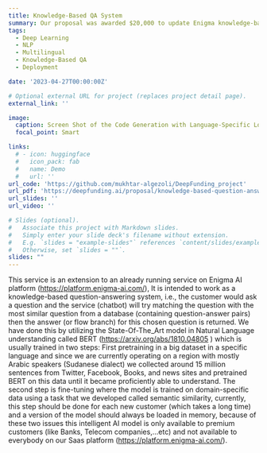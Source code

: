 ```yaml
---
title: Knowledge-Based QA System
summary: Our proposal was awarded $20,000 to update Enigma knowledge-based question answering service by applying adapters which makes the service scalable and more affordable to small businesses. I was responsible for the research and development of the adapters.
tags:
  - Deep Learning
  - NLP
  - Multilingual
  - Knowledge-Based QA
  - Deployment

date: '2023-04-27T00:00:00Z'

# Optional external URL for project (replaces project detail page).
external_link: ''

image:
  caption: Screen Shot of the Code Generation with Language-Specific LoRa Models HuggingFace Space
  focal_point: Smart

links:
  # - icon: huggingface
  #   icon_pack: fab
  #   name: Demo
  #   url: ''
url_code: 'https://github.com/mukhtar-algezoli/DeepFunding_project'
url_pdf: 'https://deepfunding.ai/proposal/knowledge-based-question-answering-system/'
url_slides: ''
url_video: ''

# Slides (optional).
#   Associate this project with Markdown slides.
#   Simply enter your slide deck's filename without extension.
#   E.g. `slides = "example-slides"` references `content/slides/example-slides.md`.
#   Otherwise, set `slides = ""`.
slides: ""
---
```


This service is an extension to an already running service on Enigma AI platform (https://platform.enigma-ai.com/), It is intended to work as a knowledge-based question-answering system, i.e., the customer would ask a question and the service (chatbot) will try matching the question with the most similar question from a database (containing question-answer pairs) then the answer (or flow branch) for this chosen question is returned. We have done this by utilizing the State-Of-The_Art model in Natural Language understanding called BERT (https://arxiv.org/abs/1810.04805 ) which is usually trained in two steps: First pretraining in a big dataset in a specific language and since we are currently operating on a region with mostly Arabic speakers (Sudanese dialect) we collected around 15 million sentences from Twitter, Facebook, Books, and news sites and pretrained BERT on this data until it became proficiently able to understand. The second step is fine-tuning where the model is trained on domain-specific data using a task that we developed called semantic similarity, currently, this step should be done for each new customer (which takes a long time) and a version of the model should always be loaded in memory, because of these two issues this intelligent AI model is only available to premium customers (like Banks, Telecom companies,...etc) and not available to everybody on our Saas platform (https://platform.enigma-ai.com/).
